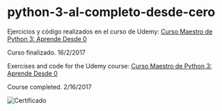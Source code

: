 # python-3-al-completo-desde-cero
Ejercicios y código realizados en el curso de Udemy: [Curso Maestro de Python 3: Aprende Desde 0](https://www.udemy.com/python-3-al-completo-desde-cero)

Curso finalizado. 16/2/2017


Exercises and code for the Udemy course: [Curso Maestro de Python 3: Aprende Desde 0](https://www.udemy.com/python-3-al-completo-desde-cero)

Course completed. 2/16/2017

![Certificado](https://raw.githubusercontent.com/BorjaG90/python-course/master/UC-9BR15LUY.jpg)
